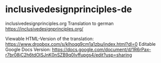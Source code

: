 # inclusivedesignprinciples-de
inclusivedesignprinciples.org Translation to german
https://inclusivedesignprinciples.org/

Viewable HTML-Version of the translation: https://www.dropbox.com/s/klhoqg9cm1a1zbu/index.html?dl=0
Editable Google Docs Version: https://docs.google.com/document/d/1R6rPax-r7br08jC2h6tdOISJnK0nSZB9q0lvffupgs4/edit?usp=sharing
